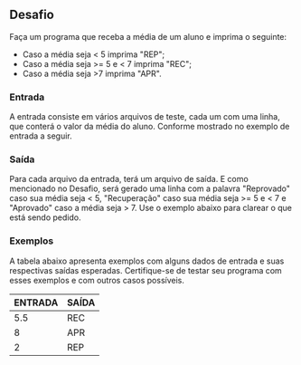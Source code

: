 ## Desafio
Faça um programa que receba a média de um aluno e imprima o seguinte:

- Caso a média seja < 5 imprima "REP";
- Caso a média seja >= 5 e < 7 imprima "REC";
- Caso a média seja >7 imprima "APR".

### Entrada
A entrada consiste em vários arquivos de teste, cada um com uma linha, que conterá o valor da média do aluno. Conforme mostrado no exemplo de entrada a seguir.

### Saída
Para cada arquivo da entrada, terá um arquivo de saída. E como mencionado no Desafio, será gerado uma linha com a palavra "Reprovado" caso sua média seja < 5, "Recuperação" caso sua média seja >= 5 e < 7 e "Aprovado" caso a média seja > 7. Use o exemplo abaixo para clarear o que está sendo pedido.

### Exemplos
A tabela abaixo apresenta exemplos com alguns dados de entrada e suas respectivas saídas esperadas. Certifique-se de testar seu programa com esses exemplos e com outros casos possíveis.

| ENTRADA | SAÍDA   |
|---------|---------|
| 5.5     | REC     |
| 8       | APR     |
| 2       | REP     |
